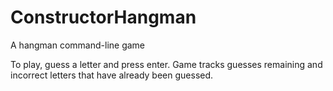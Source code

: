 # ConstructorHangman

A hangman command-line game

To play, guess a letter and press enter. Game tracks guesses remaining and incorrect letters that have already been guessed.